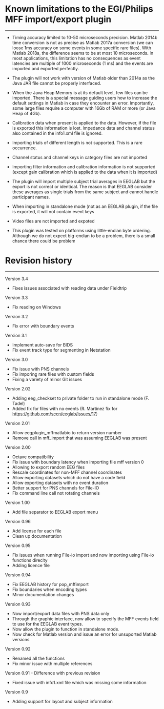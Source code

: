 # Known limitations to the EGI/Philips MFF import/export plugin
---------------------------------------------------------
- Timing accuracy limited to 10-50 microseconds precision. Matlab 2014b time 
  conversion is not as precise as Matlab 2017a conversion (we can loose 1ms 
  accuracy on some events in some specific rare files). With Matlab 2018a, the
  difference seems to be at most 10 microseconds. In most applications,
  this limitation has no consequences as event latencies are multiple of 1000
  microseconds (1 ms) and the events are imported and exported perfectly. 
 
- The plugin will not work with version of Matlab older than 2014a as the Java 
  JAR file cannot be properly interfaced.

- When the Java Heap Memory is at its default level, few files can be imported. 
  There is a special message guiding users how to increase the default settings 
  in Matlab in case they encounter an error. Importantly, some large files
  require a computer with 16Gb of RAM or more (or Java Heap of 4Gb).

- Calibration data when present is applied to the data. However, if the file
  is exported this information is lost. Impedance data and channel status also 
  contained in the info1.xml file is ignored.

- Importing trials of different length is not supported. This is a rare occurrence.

- Channel status and channel keys in category files are not imported

- Importing filter information and calibration information is not supported
  (except gain calibration which is applied to the data when it is imported)

- The plugin will import multiple subject trial averages in EEGLAB but the 
   export is not correct or identical. The reason is that EEGLAB consider 
   these averages as single trials from the same subject and cannot handle 
   participant names.

- When importing in standalone mode (not as an EEGLAB plugin, if the file 
  is exported, it will not contain event keys

- Video files are not imported and expoted

- This plugin was tested on platforms using little-endian byte ordering. 
  Although we do not expect big-endian to be a problem, there is a small
  chance there could be problem

# Revision history
----------------
Version 3.4
- Fixes issues associated with reading data under Fieldtrip

Version 3.3
- Fix reading on Windows

Version 3.2
- Fix error with boundary events

Version 3.1
- Implement auto-save for BIDS
- Fix event track type for segmenting in Netstation

Version 3.0
- Fix issue with PNS channels
- Fix imporing rare files with custom fields
- Fixing a variety of minor Git issues

Version 2.02
- Adding eeg_checkset to private folder to run in standalone mode (F. Tadel)
- Added fix for files with no events (R. Martinez fix for https://github.com/sccn/eeglab/issues/17)

Version 2.01
- Allow eegplugin_mffmatlabio to return version number
- Remove call in mff_import that was assuming EEGLAB was present

Version 2.00
- Octave compatibility
- Fix issue with boundary latency when importing file mff version 0
- Allowing to export random EEG files
- Rescale coordinates for non-MFF channel coordinates
- Allow exporting datasets which do not have a code field
- Allow exporting datasets with no event duration
- Better support for PNS channels for File-IO
- Fix command line call not rotating channels

Version 1.00
- Add file separator to EEGLAB export menu

Version 0.96
- Add license for each file
- Clean up documentation

Version 0.95
- Fix issues when running File-io import and now importing using File-io functions direclty
- Adding licence file

Version 0.94
- Fix EEGLAB history for pop_mffimport
- Fix boundaries when encoding types
- Minor documentation changes

Version 0.93
- Now import/export data files with PNS data only
- Through the graphic interface, now allow to specify the MFF events field to
  use for the EEGLAB event types.
- Now allow the plugin to function in standalone mode.
- Now check for Matlab version and issue an error for unsuported Matlab versions

Version 0.92
- Renamed all the functions
- Fix minor issue with multiple references

Version 0.91 - Difference with previous revision
- Fixed issue with info1.xml file which was missing some information

Version 0.9
- Adding support for layout and subject information

